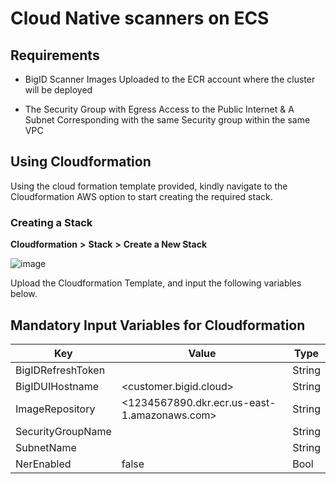 # Cloud Native scanners on ECS

## Requirements
 

* BigID Scanner Images Uploaded to the ECR account where the cluster will be deployed

* The Security Group with Egress Access to the Public Internet & A Subnet Corresponding with the same Security group within the same VPC


## Using Cloudformation



Using the cloud formation template provided, kindly navigate to the Cloudformation AWS option to start creating the required stack.

### Creating a Stack

**Cloudformation** **>** **Stack** **>** **Create a New Stack**

![image](https://github.com/bigexchange/aws-cloudformation-templates/assets/34100385/28b47a8c-e271-4fa0-97b4-4aded668195e)


Upload the Cloudformation Template, and input the following variables below.



## Mandatory Input Variables for Cloudformation


| Key               | Value                                        | Type   |
|-------------------|----------------------------------------------|--------|
| BigIDRefreshToken | <TOKEN>                                      | String |
| BigIDUIHostname   | <customer.bigid.cloud>                       | String |
| ImageRepository   | <1234567890.dkr.ecr.us-east-1.amazonaws.com> | String |
| SecurityGroupName | <sg-123456>                                  | String |
| SubnetName        | <subnet-123456>                              | String |
| NerEnabled        | false                                        | Bool   |
